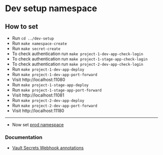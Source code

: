 # Dev setup namespace

## How to set

- Run `cd ../dev-setup`
- Run `make namespace-create`
- Run `make secret-create`
- To check authentication run `make project-1-dev-app-check-login`
- To check authentication run `make project-1-stage-app-check-login`
- To check authentication run `make project-2-dev-app-check-login`
- Run `make project-1-dev-app-deploy`
- Run `make project-1-dev-app-port-forward`
- Visit http://localhost:11080
- Run `make project-1-stage-app-deploy`
- Run `make project-1-stage-app-port-forward`
- Visit http://localhost:11081
- Run `make project-2-dev-app-deploy`
- Run `make project-2-dev-app-port-forward`
- Visit http://localhost:11180

---

- Now set [prod namespace](../prod-setup)

### Documentation
<!-- - https://learn.hashicorp.com/tutorials/vault/agent-kubernetes -->

- [Vault Secrets Webhook annotations](https://banzaicloud.com/docs/bank-vaults/mutating-webhook/annotations/)